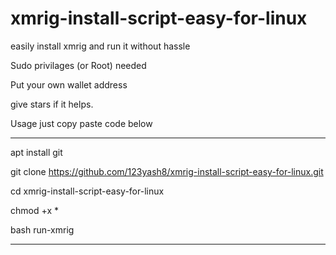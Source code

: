 # xmrig-install-script-easy-for-linux

easily install xmrig and run it without hassle

Sudo privilages (or Root) needed

Put your own wallet address

give stars if it helps.


Usage 
just copy paste code below 

-----------------------------------------------------------------------------------------------------------------------

apt install git

git clone https://github.com/123yash8/xmrig-install-script-easy-for-linux.git

cd xmrig-install-script-easy-for-linux

chmod +x *

bash run-xmrig

------------------------------------------------------------------------------------------------------------
